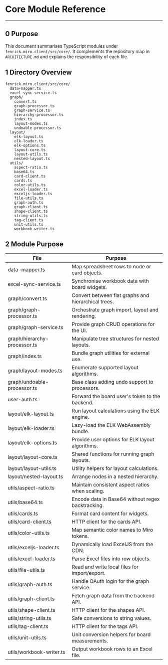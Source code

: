 # Core Module Reference

---

## 0 Purpose

This document summarises TypeScript modules under `fenrick.miro.client/src/core/`.
It complements the repository map in `ARCHITECTURE.md` and explains the
responsibility of each file.

## 1 Directory Overview

```
fenrick.miro.client/src/core/
  data-mapper.ts
  excel-sync-service.ts
  graph/
    convert.ts
    graph-processor.ts
    graph-service.ts
    hierarchy-processor.ts
    index.ts
    layout-modes.ts
    undoable-processor.ts
  layout/
    elk-layout.ts
    elk-loader.ts
    elk-options.ts
    layout-core.ts
    layout-utils.ts
    nested-layout.ts
  utils/
    aspect-ratio.ts
    base64.ts
    card-client.ts
    cards.ts
    color-utils.ts
    excel-loader.ts
    exceljs-loader.ts
    file-utils.ts
    graph-auth.ts
    graph-client.ts
    shape-client.ts
    string-utils.ts
    tag-client.ts
    unit-utils.ts
    workbook-writer.ts
```

## 2 Module Purpose

| File                         | Purpose                                             |
| ---------------------------- | --------------------------------------------------- |
| data-mapper.ts               | Map spreadsheet rows to node or card objects.       |
| excel-sync-service.ts        | Synchronise workbook data with board widgets.       |
| graph/convert.ts             | Convert between flat graphs and hierarchical trees. |
| graph/graph-processor.ts     | Orchestrate graph import, layout and rendering.     |
| graph/graph-service.ts       | Provide graph CRUD operations for the UI.           |
| graph/hierarchy-processor.ts | Manipulate tree structures for nested layouts.      |
| graph/index.ts               | Bundle graph utilities for external use.            |
| graph/layout-modes.ts        | Enumerate supported layout algorithms.              |
| graph/undoable-processor.ts  | Base class adding undo support to processors.       |
| user-auth.ts                 | Forward the board user's token to the backend.      |
| layout/elk-layout.ts         | Run layout calculations using the ELK engine.       |
| layout/elk-loader.ts         | Lazy-load the ELK WebAssembly bundle.               |
| layout/elk-options.ts        | Provide user options for ELK layout algorithms.     |
| layout/layout-core.ts        | Shared functions for running graph layouts.         |
| layout/layout-utils.ts       | Utility helpers for layout calculations.            |
| layout/nested-layout.ts      | Arrange nodes in a nested hierarchy.                |
| utils/aspect-ratio.ts        | Maintain consistent aspect ratios when scaling.     |
| utils/base64.ts              | Encode data in Base64 without regex backtracking.   |
| utils/cards.ts               | Format card content for widgets. |
| utils/card-client.ts        | HTTP client for the cards API. |
| utils/color-utils.ts         | Map semantic color names to Miro tokens. |
| utils/exceljs-loader.ts      | Dynamically load ExcelJS from the CDN. |
| utils/excel-loader.ts        | Parse Excel files into row objects. |
| utils/file-utils.ts          | Read and write local files for import/export. |
| utils/graph-auth.ts          | Handle OAuth login for the graph service. |
| utils/graph-client.ts        | Fetch graph data from the backend API. |
| utils/shape-client.ts        | HTTP client for the shapes API. |
| utils/string-utils.ts        | Safe conversions to string values. |
| utils/tag-client.ts          | HTTP client for the tags API. |
| utils/unit-utils.ts          | Unit conversion helpers for board measurements. |
| utils/workbook-writer.ts     | Output workbook rows to an Excel file. |
